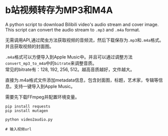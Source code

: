 # b站视频转存为MP3和M4A
A python script to download Bilibili video's audio stream and cover image.  
This script can convert the audio stream to `.mp3` and `.m4a` format.

无需调用API,通过爬虫方法获取视频的音频流，然后下载保存为`.mp3`和`.m4a`格式。并且获取视频的封面图。

`.m4a`格式可以方便导入到Apple Music中。并且可以通过调整方法`convert_mp3_to_m4a`中的`bitrate`来调整音质。  
常见的bitrate有：128, 192, 256, 512。越高音质越好，文件越大。 

直接为.m4a格式文件添加metadata信息，包含封面图，标题，艺术家，专辑等信息。支持一键导入到Apple Music。

需要先下载FFmpeg并配置环境变量。

```shell
pip install requests
pip install mutagen

python video2audio.py

# 输入视频url
```